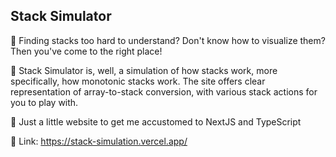 ## Stack Simulator

🥑 Finding stacks too hard to understand? Don't know how to visualize them? Then you've come to the right place!

🥑 Stack Simulator is, well, a simulation of how stacks work, more specifically, how monotonic stacks work. The site offers clear representation of array-to-stack conversion, with various stack actions for you to play with.

🥑 Just a little website to get me accustomed to NextJS and TypeScript

🥑 Link: https://stack-simulation.vercel.app/
